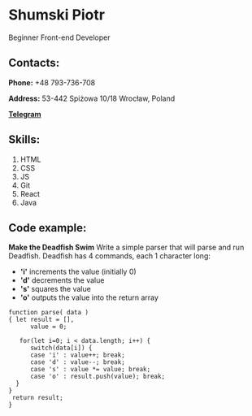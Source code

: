 # Shumski Piotr
Beginner Front-end Developer

## Contacts:
**Phone:** +48 793-736-708

**Address:** 53-442 Spiżowa 10/18
Wrocław, Poland

[**Telegram**](https://t.me/petr1k27)

## Skills:
1. HTML
2. CSS
3. JS
4. Git
5. React
6. Java

## Code example:
**Make the Deadfish Swim**
Write a simple parser that will parse and run Deadfish. Deadfish has 4 commands, each 1 character long:
+ **'i'** increments the value (initially 0)
+ **'d'** decrements the value
+ **'s'** squares the value
+ **'o'** outputs the value into the return array


``` 
function parse( data )
{ let result = [],
      value = 0;  
 
   for(let i=0; i < data.length; i++) {
      switch(data[i]) {
      case 'i' : value++; break;
      case 'd' : value--; break;
      case 's' : value *= value; break;
      case 'o' : result.push(value); break;
  }
}  
 return result;  
} 
```
